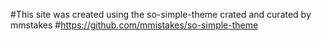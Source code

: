 #This site was created using the so-simple-theme crated and curated by mmstakes
#https://github.com/mmistakes/so-simple-theme
